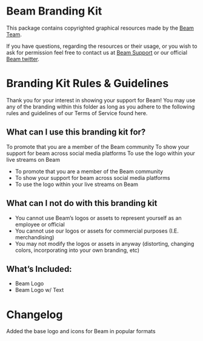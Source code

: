 # Beam Branding Kit

This package contains copyrighted graphical resources made by the [Beam Team](https://www.beam.pro/).

If you have questions, regarding the resources or their usage, or you wish to ask for permission feel free to contact us at [Beam Support](https://www.beam.pro/contact) or our official [Beam twitter](https://twitter.com/WatchBeam).

# Branding Kit Rules & Guidelines

Thank you for your interest in showing your support for Beam! You may use any of the branding within this folder as long as you adhere to the following rules and guidelines of our Terms of Service found here.

## What can I use this branding kit for?

To promote that you are a member of the Beam community
To show your support for beam across social media platforms
To use the logo within your live streams on Beam

 - To promote that you are a member of the Beam community
 - To show your support for beam across social media platforms
 - To use the logo within your live streams on Beam

## What can I not do with this branding kit

 - You cannot use Beam’s logos or assets to represent yourself as an employee or official
 - You cannot use our logos or assets for commercial purposes (I.E. merchandising)
 - You may not modify the logos or assets in anyway (distorting, changing colors, incorporating into your own branding, etc)

## What’s Included:

- Beam Logo
- Beam Logo w/ Text

# Changelog

Added the base logo and icons for Beam in popular formats